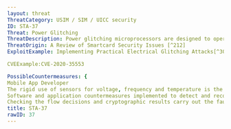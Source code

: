 ```yaml
---
layout: threat
ThreatCategory: USIM / SIM / UICC security
ID: STA-37
Threat: Power Glitching
ThreatDescription: Power glitching microprocessors are designed to operate from a stable voltage wherein interruptions of the power supply are likely to crash running applications or reset the circuit. A power glitch will affect both the stored and the threshold values. Different internal capacities will cause the values to be influenced differently, possibly resulting in a misinterpretation of the actual value.
ThreatOrigin: A Review of Smartcard Security Issues [^212]
ExploitExample: Implementing Practical Electrical Glitching Attacks[^309]

CVEExample:CVE-2020-35553

PossibleCountermeasures: {
Mobile App Developer
The rigid use of sensors for voltage, frequency and temperature is the most common strategy against power glitching attacks.
Software and application countermeasures implemented to detect and recover from fault injection
Checking the flow decisions and cryptographic results carry out the fault detection}
title: STA-37
rawID: 37
---
```

